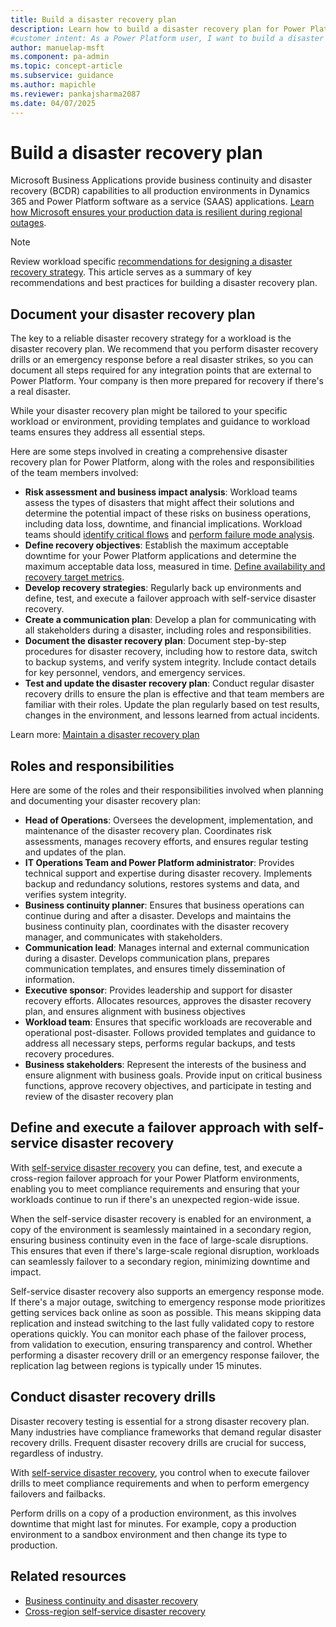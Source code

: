 ```yaml
---
title: Build a disaster recovery plan
description: Learn how to build a disaster recovery plan for Power Platform and Dynamics 365 to ensure business continuity during regional outages.
#customer intent: As a Power Platform user, I want to build a disaster recovery plan so that I can ensure business continuity during regional outages.
author: manuelap-msft
ms.component: pa-admin
ms.topic: concept-article
ms.subservice: guidance
ms.author: mapichle
ms.reviewer: pankajsharma2087
ms.date: 04/07/2025
---
```


# Build a disaster recovery plan

Microsoft Business Applications provide business continuity and disaster recovery (BCDR) capabilities to all production environments in Dynamics 365 and Power Platform software as a service (SAAS) applications. [Learn how Microsoft ensures your production data is resilient during regional outages](/power-platform/admin/business-continuity-disaster-recovery).

> [!NOTE]
> Review workload specific [recommendations for designing a disaster recovery strategy](/power-platform/well-architected/reliability/disaster-recovery). This article serves as a summary of key recommendations and best practices for building a disaster recovery plan.

## Document your disaster recovery plan

The key to a reliable disaster recovery strategy for a workload is the disaster recovery plan. We recommend that you perform disaster recovery drills or an emergency response before a real disaster strikes, so you can document all steps required for any integration points that are external to Power Platform. Your company is then more prepared for recovery if there's a real disaster.

While your disaster recovery plan might be tailored to your specific workload or environment, providing templates and guidance to workload teams ensures they address all essential steps.

Here are some steps involved in creating a comprehensive disaster recovery plan for Power Platform, along with the roles and responsibilities of the team members involved:

- **Risk assessment and business impact analysis**: Workload teams assess the types of disasters that might affect their solutions and determine the potential impact of these risks on business operations, including data loss, downtime, and financial implications. Workload teams should [identify critical flows](/power-platform/well-architected/reliability/identify-flows) and [perform failure mode analysis](/power-platform/well-architected/reliability/failure-mode-analysis).
- **Define recovery objectives**: Establish the maximum acceptable downtime for your Power Platform applications and determine the maximum acceptable data loss, measured in time. [Define availability and recovery target metrics](/power-platform/well-architected/reliability/metrics).
- **Develop recovery strategies**: Regularly back up environments and define, test, and execute a failover approach with self-service disaster recovery.
- **Create a communication plan**: Develop a plan for communicating with all stakeholders during a disaster, including roles and responsibilities.
- **Document the disaster recovery plan**: Document step-by-step procedures for disaster recovery, including how to restore data, switch to backup systems, and verify system integrity. Include contact details for key personnel, vendors, and emergency services.
- **Test and update the disaster recovery plan**: Conduct regular disaster recovery drills to ensure the plan is effective and that team members are familiar with their roles. Update the plan regularly based on test results, changes in the environment, and lessons learned from actual incidents.

Learn more: [Maintain a disaster recovery plan](/power-platform/well-architected/reliability/disaster-recovery#maintain-a-disaster-recovery-plan)

## Roles and responsibilities

Here are some of the roles and their responsibilities involved when planning and documenting your disaster recovery plan:

- **Head of Operations**: Oversees the development, implementation, and maintenance of the disaster recovery plan. Coordinates risk assessments, manages recovery efforts, and ensures regular testing and updates of the plan.
- **IT Operations Team and Power Platform administrator**: Provides technical support and expertise during disaster recovery. Implements backup and redundancy solutions, restores systems and data, and verifies system integrity.
- **Business continuity planner**: Ensures that business operations can continue during and after a disaster. Develops and maintains the business continuity plan, coordinates with the disaster recovery manager, and communicates with stakeholders.
- **Communication lead**: Manages internal and external communication during a disaster. Develops communication plans, prepares communication templates, and ensures timely dissemination of information.
- **Executive sponsor**: Provides leadership and support for disaster recovery efforts. Allocates resources, approves the disaster recovery plan, and ensures alignment with business objectives
- **Workload team**: Ensures that specific workloads are recoverable and operational post-disaster. Follows provided templates and guidance to address all necessary steps, performs regular backups, and tests recovery procedures.
- **Business stakeholders**: Represent the interests of the business and ensure alignment with business goals. Provide input on critical business functions, approve recovery objectives, and participate in testing and review of the disaster recovery plan

## Define and execute a failover approach with self-service disaster recovery

With [self-service disaster recovery](/power-platform/admin/business-continuity-disaster-recovery) you can define, test, and execute a cross-region failover approach for your Power Platform environments, enabling you to meet compliance requirements and ensuring that your workloads continue to run if there's an unexpected region-wide issue.

When the self-service disaster recovery is enabled for an environment, a copy of the environment is seamlessly maintained in a secondary region, ensuring business continuity even in the face of large-scale disruptions. This ensures that even if there's large-scale regional disruption, workloads can seamlessly failover to a secondary region, minimizing downtime and impact.

Self-service disaster recovery also supports an emergency response mode. If there's a major outage, switching to emergency response mode prioritizes getting services back online as soon as possible. This means skipping data replication and instead switching to the last fully validated copy to restore operations quickly. You can monitor each phase of the failover process, from validation to execution, ensuring transparency and control. Whether performing a disaster recovery drill or an emergency response failover, the replication lag between regions is typically under 15 minutes.  

## Conduct disaster recovery drills

Disaster recovery testing is essential for a strong disaster recovery plan. Many industries have compliance frameworks that demand regular disaster recovery drills. Frequent disaster recovery drills are crucial for success, regardless of industry.

With [self-service disaster recovery](/power-platform/admin/business-continuity-disaster-recovery), you control when to execute failover drills to meet compliance requirements and when to perform emergency failovers and failbacks.  

Perform drills on a copy of a production environment, as this involves downtime that might last for minutes. For example, copy a production environment to a sandbox environment and then change its type to production.

## Related resources

- [Business continuity and disaster recovery](/power-platform/admin/business-continuity-disaster-recovery)
- [Cross-region self-service disaster recovery](/power-platform/admin/business-continuity-disaster-recovery?tabs=new#cross-region-self-service-disaster-recovery-preview)
